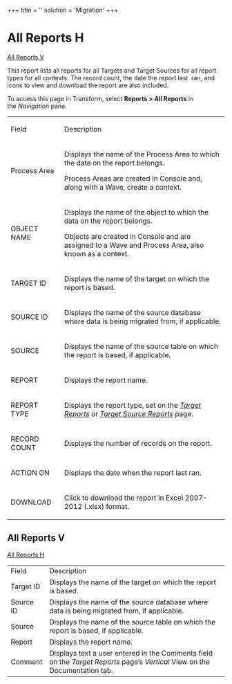 +++
title = ''
solution = 'Migration'
+++

# <span id="All_Reports_H"></span>All Reports H

[All Reports V](#All_Reports_V)

This report lists all reports for all Targets and Target Sources for all
report types for all contexts. The record count, the date the report
last  ran, and icons to view and download the report are also included.

To access this page in Transform, select **Reports \> All Reports** in
the *Navigation* pane.

<table>
<tbody>
<tr class="odd">
<td><p>Field</p></td>
<td><p>Description</p></td>
</tr>
<tr class="even">
<td><p>Process Area</p></td>
<td><p>Displays the name of the Process Area to which the data on the report belongs.</p>
<p>Process Areas are created in Console and, along with a Wave, create a context.</p></td>
</tr>
<tr class="odd">
<td><p>OBJECT NAME</p></td>
<td><p>Displays the name of the object to which the data on the report belongs.</p>
<p>Objects are created in Console and are assigned to a Wave and Process Area, also known as a context.</p></td>
</tr>
<tr class="even">
<td><p>TARGET ID</p></td>
<td><p>Displays the name of the target on which the report is based.</p></td>
</tr>
<tr class="odd">
<td><p>SOURCE ID</p></td>
<td><p>Displays the name of the source database where data is being migrated from, if applicable.</p></td>
</tr>
<tr class="even">
<td><p>SOURCE</p></td>
<td><p>Displays the name of the source table on which the report is based, if applicable.</p></td>
</tr>
<tr class="odd">
<td><p>REPORT</p></td>
<td><p>Displays the report name.</p></td>
</tr>
<tr class="even">
<td><p>REPORT TYPE</p></td>
<td><p>Displays the <span id="Report Type" class="popUpLink">report type</span>, set on the <span style="font-style: italic;"><a href="Target_Reports_H.htm">Target Reports</a></span> or <span style="font-style: italic;"><a href="Target_Source_Reports_H.htm">Target Source Reports</a></span> page.  </p></td>
</tr>
<tr class="odd">
<td><p>RECORD COUNT</p></td>
<td><p>Displays the number of records on the report.</p></td>
</tr>
<tr class="even">
<td><p>ACTION ON</p></td>
<td><p>Displays the date when the report last ran.</p></td>
</tr>
<tr class="odd">
<td><p>DOWNLOAD</p></td>
<td><p>Click to download the report in Excel 2007-2012 (.xlsx) format.</p></td>
</tr>
</tbody>
</table>

## <span id="All_Reports_V"></span>All Reports V

[All Reports
H](#All_Reports_H)

|           |                                                                                                                             |
| --------- | --------------------------------------------------------------------------------------------------------------------------- |
| Field     | Description                                                                                                                 |
| Target ID | Displays the name of the target on which the report is based.                                                               |
| Source ID | Displays the name of the source database where data is being migrated from, if applicable.                                  |
| Source    | Displays the name of the source table on which the report is based, if applicable.                                          |
| Report    | Displays the report name.                                                                                                   |
| Comment   | Displays text a user entered in the Comments field on the *Target Reports* page’s *Vertical* View on the Documentation tab. |
